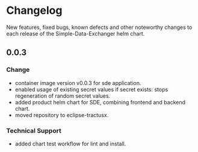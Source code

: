 # Changelog

New features, fixed bugs, known defects and other noteworthy changes to each release of the Simple-Data-Exchanger helm chart.

## 0.0.3

### Change

* container image version v0.0.3 for sde application.
* enabled usage of existing secret values if secret exists: stops regeneration of random secret values.
* added product helm chart for SDE, combining frontend and backend chart.
* moved repository to eclipse-tractusx.

### Technical Support

* added chart test workflow for lint and install.


